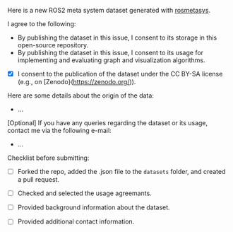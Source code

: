 Here is a new ROS2 meta system dataset generated with [rosmetasys](https://github.com/vschroeter/rosmetasys).

I agree to the following:
- By publishing the dataset in this issue, I consent to its storage in this open-source repository.
- By publishing the dataset in this issue, I consent to its usage for implementing and evaluating graph and visualization algorithms. 
- [x] I consent to the publication of the dataset under the CC BY-SA license (e.g., on [Zenodo}(https://zenodo.org/)).


Here are some details about the origin of the data:
- ...

[Optional] If you have any queries regarding the dataset or its usage, contact me via the following e-mail:
- ...


Checklist before submitting:
- [ ] Forked the repo, added the .json file to the `datasets` folder, and created a pull request.
- [ ] Checked and selected the usage agreemants.
- [ ] Provided background information about the dataset.
- [ ] Provided additional contact information.



